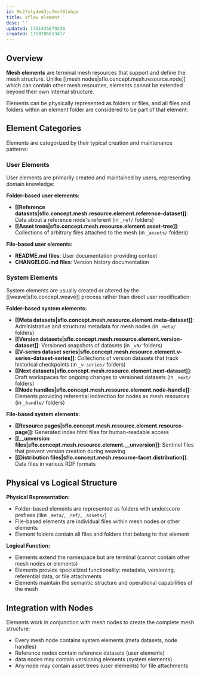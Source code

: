 ```yaml
---
id: 9c27yly4ed3ju7msf8luhge
title: sflow element
desc: ''
updated: 1751435679230
created: 1750706813437
---
```


## Overview

**Mesh elements** are terminal mesh resources that support and define the mesh structure. Unlike [[mesh nodes|sflo.concept.mesh.resource.node]] which can contain other mesh resources, elements cannot be extended beyond their own internal structure.

Elements can be physically represented as folders or files, and all files and folders within an element folder are considered to be part of that element.

## Element Categories

Elements are categorized by their typical creation and maintenance patterns:

### User Elements
User elements are primarily created and maintained by users, representing domain knowledge:

**Folder-based user elements:**
- **[[Reference datasets|sflo.concept.mesh.resource.element.reference-dataset]]**: Data about a reference node's referent (in `_ref/` folders)
- **[[Asset trees|sflo.concept.mesh.resource.element.asset-tree]]**: Collections of arbitrary files attached to the mesh (in `_assets/` folders)

**File-based user elements:**
- **README.md files**: User documentation providing context
- **CHANGELOG.md files**: Version history documentation

### System Elements
System elements are usually created or altered by the [[weave|sflo.concept.weave]] process rather than direct user modification:

**Folder-based system elements:**
- **[[Meta datasets|sflo.concept.mesh.resource.element.meta-dataset]]**: Administrative and structural metadata for mesh nodes (in `_meta/` folders)
- **[[Version datasets|sflo.concept.mesh.resource.element.version-dataset]]**: Versioned snapshots of datasets (in `_vN/` folders)
- **[[V-series dataset series|sflo.concept.mesh.resource.element.v-series-dataset-series]]**: Collections of version datasets that track historical checkpoints (in `_v-series/` folders)
- **[[Next datasets|sflo.concept.mesh.resource.element.next-dataset]]**: Draft workspaces for ongoing changes to versioned datasets (in `_next/` folders)
- **[[Node handles|sflo.concept.mesh.resource.element.node-handle]]**: Elements providing referential indirection for nodes as mesh resources (in `_handle/` folders)

**File-based system elements:**
- **[[Resource pages|sflo.concept.mesh.resource.element.resource-page]]**: Generated index.html files for human-readable access
- **[[__unversion files|sflo.concept.mesh.resource.element.__unversion]]**: Sentinel files that prevent version creation during weaving
- **[[Distribution files|sflo.concept.mesh.resource-facet.distribution]]**: Data files in various RDF formats

## Physical vs Logical Structure

**Physical Representation:**
- Folder-based elements are represented as folders with underscore prefixes (like `_meta/`, `_ref/`, `_assets/`)
- File-based elements are individual files within mesh nodes or other elements
- Element folders contain all files and folders that belong to that element

**Logical Function:**
- Elements extend the namespace but are terminal (cannot contain other mesh nodes or elements)
- Elements provide specialized functionality: metadata, versioning, referential data, or file attachments
- Elements maintain the semantic structure and operational capabilities of the mesh

## Integration with Nodes

Elements work in conjunction with mesh nodes to create the complete mesh structure:
- Every mesh node contains system elements (meta datasets, node handles)
- Reference nodes contain reference datasets (user elements)
- data nodes may contain versioning elements (system elements)
- Any node may contain asset trees (user elements) for file attachments
